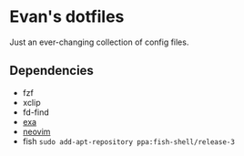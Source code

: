 # Evan's dotfiles

Just an ever-changing collection of config files.

## Dependencies

 - fzf
 - xclip
 - fd-find
 - [exa](https://the.exa.website/#installation)
 - [neovim](https://github.com/neovim/neovim/releases)
 - fish `sudo add-apt-repository ppa:fish-shell/release-3`
